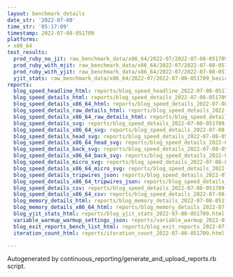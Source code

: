 ```yaml
---
layout: benchmark_details
date_str: '2022-07-08'
time_str: '05:17:09'
timestamp: 2022-07-08-051709
platforms:
- x86_64
test_results:
  prod_ruby_no_jit: raw_benchmark_data/x86_64/2022-07/2022-07-08-051709_basic_benchmark_prod_ruby_no_jit.json
  prod_ruby_with_mjit: raw_benchmark_data/x86_64/2022-07/2022-07-08-051709_basic_benchmark_prod_ruby_with_mjit.json
  prod_ruby_with_yjit: raw_benchmark_data/x86_64/2022-07/2022-07-08-051709_basic_benchmark_prod_ruby_with_yjit.json
  yjit_stats: raw_benchmark_data/x86_64/2022-07/2022-07-08-051709_basic_benchmark_yjit_stats.json
reports:
  blog_speed_headline_html: reports/blog_speed_headline_2022-07-08-051709.html
  blog_speed_details_html: reports/blog_speed_details_2022-07-08-051709.html
  blog_speed_details_x86_64_html: reports/blog_speed_details_2022-07-08-051709.x86_64.html
  blog_speed_details_raw_details_html: reports/blog_speed_details_2022-07-08-051709.raw_details.html
  blog_speed_details_x86_64_raw_details_html: reports/blog_speed_details_2022-07-08-051709.x86_64.raw_details.html
  blog_speed_details_svg: reports/blog_speed_details_2022-07-08-051709.svg
  blog_speed_details_x86_64_svg: reports/blog_speed_details_2022-07-08-051709.x86_64.svg
  blog_speed_details_head_svg: reports/blog_speed_details_2022-07-08-051709.head.svg
  blog_speed_details_x86_64_head_svg: reports/blog_speed_details_2022-07-08-051709.x86_64.head.svg
  blog_speed_details_back_svg: reports/blog_speed_details_2022-07-08-051709.back.svg
  blog_speed_details_x86_64_back_svg: reports/blog_speed_details_2022-07-08-051709.x86_64.back.svg
  blog_speed_details_micro_svg: reports/blog_speed_details_2022-07-08-051709.micro.svg
  blog_speed_details_x86_64_micro_svg: reports/blog_speed_details_2022-07-08-051709.x86_64.micro.svg
  blog_speed_details_tripwires_json: reports/blog_speed_details_2022-07-08-051709.tripwires.json
  blog_speed_details_x86_64_tripwires_json: reports/blog_speed_details_2022-07-08-051709.x86_64.tripwires.json
  blog_speed_details_csv: reports/blog_speed_details_2022-07-08-051709.csv
  blog_speed_details_x86_64_csv: reports/blog_speed_details_2022-07-08-051709.x86_64.csv
  blog_memory_details_html: reports/blog_memory_details_2022-07-08-051709.html
  blog_memory_details_x86_64_html: reports/blog_memory_details_2022-07-08-051709.x86_64.html
  blog_yjit_stats_html: reports/blog_yjit_stats_2022-07-08-051709.html
  variable_warmup_warmup_settings_json: reports/variable_warmup_2022-07-08-051709.warmup_settings.json
  blog_exit_reports_bench_list_html: reports/blog_exit_reports_2022-07-08-051709.bench_list.html
  iteration_count_html: reports/iteration_count_2022-07-08-051709.html

---
```

Autogenerated by continuous_reporting/generate_and_upload_reports.rb script.
